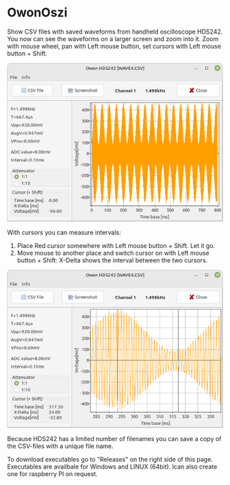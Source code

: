 # OwonOszi

Show CSV files with saved waveforms from handheld oscilloscope HDS242.
You now can see the waveforms on a larger screen and zoom into it.
Zoom with mouse wheel, pan with Left mouse button, set cursors with Left mouse button + Shift.

![Screenshot normal waveform](Screenshot_normal.png)


With cursors you can measure intervals:
1. Place Red cursor somewhere with Left mouse button + Shift. Let it go.
2. Move mouse to another place and switch cursor on with
   Left mouse button + Shift: X-Delta shows the interval between the two cursors.

![Screenshot zoomed waveform](Screenshot_zoomed.png)


Because HDS242 has a limited number of filenames you can save a copy of the CSV-files with a unique file name.

To download executables go to "Releases" on the right side of this page. Executables are availbale for Windows and LINUX (64bit). Ican also create one for raspberry PI on request.
